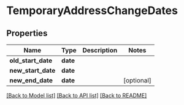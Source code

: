 # TemporaryAddressChangeDates

## Properties
Name | Type | Description | Notes
------------ | ------------- | ------------- | -------------
**old_start_date** | **date** |  | 
**new_start_date** | **date** |  | 
**new_end_date** | **date** |  | [optional] 

[[Back to Model list]](../README.md#documentation-for-models) [[Back to API list]](../README.md#documentation-for-api-endpoints) [[Back to README]](../README.md)


